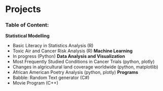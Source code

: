 # Projects


### Table of Content:
  **Statistical Modelling**
- Basic Literacy in Statistics Analysis (R)
- Toxic Air and Cancer Risk Analysis (R)
  **Machine Learning**
- In progress (Python)
  **Data Analysis and Visualization**
- Most Frequently Studied Conditions in Cancer Trials (python, plotly)
- Changes in algricultural land coverage worldwide (python, matplotlib)
- African American Poetry Analysis (python, plotly)
  **Programs**
- Babble: Random Text generator (C#)
- Movie Program (C++)

